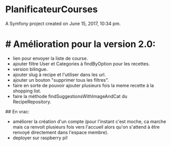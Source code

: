 PlanificateurCourses
====================

A Symfony project created on June 15, 2017, 10:34 pm.

# # Amélioration pour la version 2.0:
- lien pour envoyer la liste de course.
- ajouter filtre User et Categories à findByOption pour les recettes.
- version bilingue.
- ajouter slug à recipe et l'utiliser dans les url.
- ajouter un bouton "supprimer tous les filtres".
- faire en sorte de pouvoir ajouter plusieurs fois la meme recette à la shopping list.
- faire la méthode findSuggestionsWithImageAndCat du RecipeRepository.

## En vrac:

- améliorer la création d'un compte (pour l'instant c'est moche, ca marche mais ca renvoit plusieurs fois vers l'accueil alors qu'on s'attend à être renvoyé directement dans l'espace membre).
- deployer sur raspberry pi!
